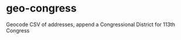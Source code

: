 geo-congress
============

Geocode CSV of addresses, append a Congressional District for 113th Congress
